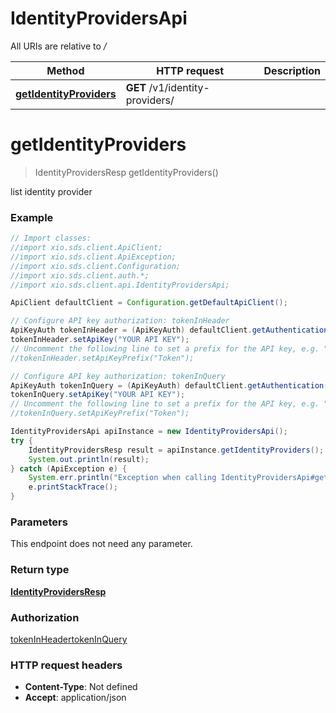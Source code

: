 # IdentityProvidersApi

All URIs are relative to */*

Method | HTTP request | Description
------------- | ------------- | -------------
[**getIdentityProviders**](IdentityProvidersApi.md#getIdentityProviders) | **GET** /v1/identity-providers/ | 

<a name="getIdentityProviders"></a>
# **getIdentityProviders**
> IdentityProvidersResp getIdentityProviders()



list identity provider

### Example
```java
// Import classes:
//import xio.sds.client.ApiClient;
//import xio.sds.client.ApiException;
//import xio.sds.client.Configuration;
//import xio.sds.client.auth.*;
//import xio.sds.client.api.IdentityProvidersApi;

ApiClient defaultClient = Configuration.getDefaultApiClient();

// Configure API key authorization: tokenInHeader
ApiKeyAuth tokenInHeader = (ApiKeyAuth) defaultClient.getAuthentication("tokenInHeader");
tokenInHeader.setApiKey("YOUR API KEY");
// Uncomment the following line to set a prefix for the API key, e.g. "Token" (defaults to null)
//tokenInHeader.setApiKeyPrefix("Token");

// Configure API key authorization: tokenInQuery
ApiKeyAuth tokenInQuery = (ApiKeyAuth) defaultClient.getAuthentication("tokenInQuery");
tokenInQuery.setApiKey("YOUR API KEY");
// Uncomment the following line to set a prefix for the API key, e.g. "Token" (defaults to null)
//tokenInQuery.setApiKeyPrefix("Token");

IdentityProvidersApi apiInstance = new IdentityProvidersApi();
try {
    IdentityProvidersResp result = apiInstance.getIdentityProviders();
    System.out.println(result);
} catch (ApiException e) {
    System.err.println("Exception when calling IdentityProvidersApi#getIdentityProviders");
    e.printStackTrace();
}
```

### Parameters
This endpoint does not need any parameter.

### Return type

[**IdentityProvidersResp**](IdentityProvidersResp.md)

### Authorization

[tokenInHeader](../README.md#tokenInHeader)[tokenInQuery](../README.md#tokenInQuery)

### HTTP request headers

 - **Content-Type**: Not defined
 - **Accept**: application/json

